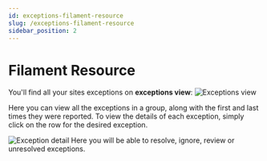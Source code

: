 ```yaml
---
id: exceptions-filament-resource
slug: /exceptions-filament-resource
sidebar_position: 2
---
```


# Filament Resource

You'll find all your sites exceptions on **exceptions view**:
![Exceptions view](./img/exceptions-by-group.png)

Here you can view all the exceptions in a group, along with the first and last times they were reported. To view the details of each exception, simply click on the row for the desired exception.

![Exception detail](./img/exception-detail.png)
Here you will be able to resolve, ignore, review or unresolved exceptions.
